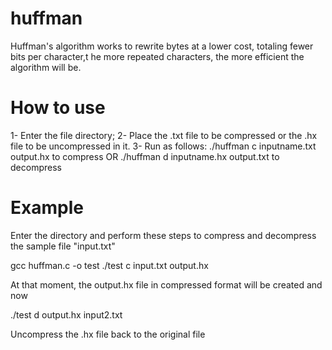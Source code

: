 # huffman

 Huffman's algorithm works to rewrite bytes at a lower cost, totaling fewer bits per character,t he more repeated characters, the more efficient the algorithm will be.
 
# How to use
 
1- Enter the file directory;
2- Place the .txt file to be compressed or the .hx file to be uncompressed in it.
3- Run as follows: ./huffman c inputname.txt output.hx to compress OR ./huffman d inputname.hx output.txt to decompress


# Example


Enter the directory and perform these steps to compress and decompress the sample file "input.txt"

gcc huffman.c -o test
./test c input.txt output.hx

At that moment, the output.hx file in compressed format will be created
and now

./test d output.hx input2.txt

Uncompress the .hx file back to the original file

